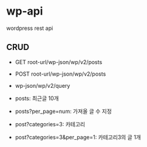 # wp-api
wordpress rest api

## CRUD
- GET root-url/wp-json/wp/v2/posts
- POST root-url/wp-json/wp/v2/posts

- wp-json/wp/v2/query
-  posts: 최근글 10개
-  posts?per_page=num: 가져올 글 수 지정
-  post?categories=3: 카테고리
-  post?categories=3&per_page=1: 카테고리3의 글 1개
